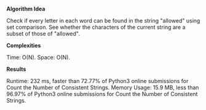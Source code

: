**Algorithm Idea**

Check if every letter in each word can be found 
in the string "allowed" using set comparison. 
See whether the characters of the current string 
are a subset of those of "allowed". 

**Complexities**

Time: O(N).
Space: O(N).

**Results**

Runtime: 232 ms, faster than 72.77% of Python3 online submissions for Count the Number of Consistent Strings.
Memory Usage: 15.9 MB, less than 96.97% of Python3 online submissions for Count the Number of Consistent Strings.
